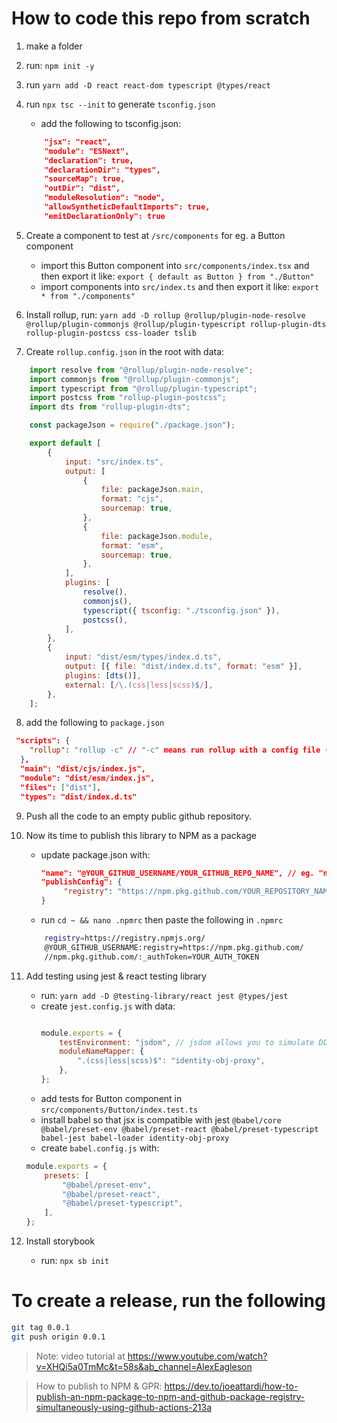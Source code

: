 # How to code this repo from scratch

1. make a folder
2. run: `npm init -y`
3. run `yarn add -D react react-dom typescript @types/react`
4. run `npx tsc --init` to generate `tsconfig.json`
    - add the following to tsconfig.json:
    ```json
        "jsx": "react",
        "module": "ESNext",
        "declaration": true,
        "declarationDir": "types",
        "sourceMap": true,
        "outDir": "dist",
        "moduleResolution": "node",
        "allowSyntheticDefaultImports": true,
        "emitDeclarationOnly": true
    ```
5. Create a component to test at `/src/components` for eg. a Button component
    - import this Button component into `src/components/index.tsx` and then export it like: `export { default as Button } from "./Button"`
    - import components into `src/index.ts` and then export it like: `export * from "./components"`

6. Install rollup, run: `yarn add -D rollup @rollup/plugin-node-resolve @rollup/plugin-commonjs @rollup/plugin-typescript rollup-plugin-dts rollup-plugin-postcss css-loader tslib`

7. Create `rollup.config.json` in the root with data: 
```js
    import resolve from "@rollup/plugin-node-resolve";
    import commonjs from "@rollup/plugin-commonjs";
    import typescript from "@rollup/plugin-typescript";
    import postcss from "rollup-plugin-postcss";
    import dts from "rollup-plugin-dts";

    const packageJson = require("./package.json");

    export default [
        {
            input: "src/index.ts",
            output: [
                {
                    file: packageJson.main,
                    format: "cjs",
                    sourcemap: true,
                },
                {
                    file: packageJson.module,
                    format: "esm",
                    sourcemap: true,
                },
            ],
            plugins: [
                resolve(),
                commonjs(),
                typescript({ tsconfig: "./tsconfig.json" }),
                postcss(),
            ],
        },
        {
            input: "dist/esm/types/index.d.ts",
            output: [{ file: "dist/index.d.ts", format: "esm" }],
            plugins: [dts()],
            external: [/\.(css|less|scss)$/],
        },
    ];
```

8. add the following to `package.json`
```json
 "scripts": {
    "rollup": "rollup -c" // "-c" means run rollup with a config file (rollup.config.js)
  },
  "main": "dist/cjs/index.js",
  "module": "dist/esm/index.js",
  "files": ["dist"],
  "types": "dist/index.d.ts"
```

9. Push all the code to an empty public github repository.
10. Now its time to publish this library to NPM as a package
    - update package.json with: 
        ```json
        "name": "@YOUR_GITHUB_USERNAME/YOUR_GITHUB_REPO_NAME", // eg. "name": "@bhatvikrant/panda-ui",
        "publishConfig": {
             "registry": "https://npm.pkg.github.com/YOUR_REPOSITORY_NAME"
        }
        ```
    - run `cd ~ && nano .npmrc`
    then paste the following in `.npmrc`
    ```bash
        registry=https://registry.npmjs.org/
        @YOUR_GITHUB_USERNAME:registry=https://npm.pkg.github.com/
        //npm.pkg.github.com/:_authToken=YOUR_AUTH_TOKEN
    ```

11. Add testing using jest & react testing library
    - run: `yarn add -D @testing-library/react jest @types/jest`
    - create `jest.config.js` with data: 
        ```js
      
        module.exports = {
            testEnvironment: "jsdom", // jsdom allows you to simulate DOM for testing
            moduleNameMapper: {
                ".(css|less|scss)$": "identity-obj-proxy",
            },
        };
        ```
    - add tests for Button component in `src/components/Button/index.test.ts`
    - install babel so that jsx is compatible with jest `@babel/core @babel/preset-env @babel/preset-react @babel/preset-typescript babel-jest babel-loader identity-obj-proxy`
    - create `babel.config.js` with: 
    ```js
    module.exports = {
        presets: [
            "@babel/preset-env",
            "@babel/preset-react",
            "@babel/preset-typescript",
        ],
    };
    ```

12. Install storybook 
    - run: `npx sb init`

# To create a release, run the following
 ```bash 
 git tag 0.0.1                                                    
 git push origin 0.0.1   
```




> Note: video tutorial at https://www.youtube.com/watch?v=XHQi5a0TmMc&t=58s&ab_channel=AlexEagleson

> How to publish to NPM & GPR: https://dev.to/joeattardi/how-to-publish-an-npm-package-to-npm-and-github-package-registry-simultaneously-using-github-actions-213a
